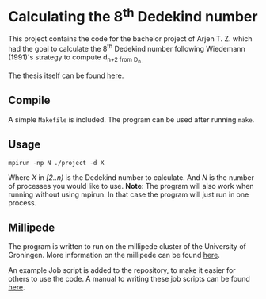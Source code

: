 
# Calculating the 8<sup>th</sup> Dedekind number

This project contains the code for the bachelor project of Arjen T. Z.
 which had the goal to calculate the 8<sup>th</sup> Dedekind number following
 Wiedemann (1991)'s strategy to compute d<sub>n+2</sup> from D<sub>n</sup>.

The thesis itself can be found [here](https://fse.studenttheses.ub.rug.nl/11075/1/ThesisDedekind-ArjenZijlstra.pdf "Finding the 8<sup>th</sup> Dedekind Number").

## Compile

A simple `Makefile` is included. The program can be used after running `make`.

## Usage

    mpirun -np N ./project -d X

Where *X* in *[2..n)* is the Dedekind number to calculate. And *N* is the number
 of processes you would like to use. **Note**: The program will also work when
 running without using mpirun. In that case the program will just run in one
 process.

## Millipede

The program is written to run on the millipede cluster of the University of
 Groningen. More information on the millipede can be found [here](http://www.rug.nl/science-and-society/centre-for-information-technology/research/hpcv/publications/docs/millipede_man/millipede-cluster-user-guide_-introduction "Millipede cluster user guide").

An example Job script is added to the repository, to make it easier for others
 to use the code. A manual to writing these job scripts can be found [here](http://www.rug.nl/science-and-society/centre-for-information-technology/research/hpcv/publications/docs/millipede_man/millipede-cluster-user-guide_-submitting-jobs "Millipede cluster submitting jobs").
